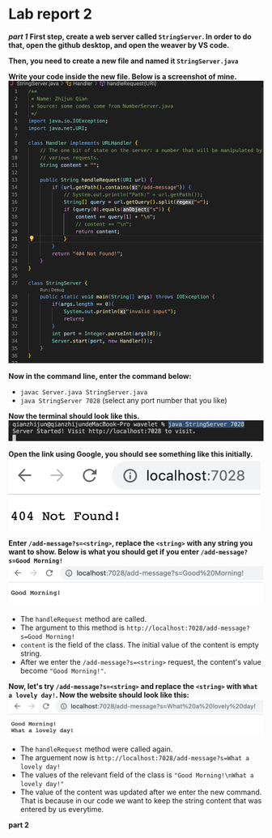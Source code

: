 # Lab report 2
***part 1*** 
**First step, create a web server called `StringServer`. In order to do that, open the github desktop, and open the weaver by VS code.**  
  
**Then, you need to create a new file and named it `StringServer.java`**    
  
**Write your code inside the new file. Below is a screenshot of mine.**  
![code1](https://github.com/zhqian-mia/CSE-15l-lab-report2/blob/main/%E6%88%AA%E5%B1%8F2023-04-24%20%E4%B8%8B%E5%8D%881.24.35.png?raw=true)  
  
**Now in the command line, enter the command below:**  
* `javac Server.java StringServer.java`
* `java StringServer 7028`  (select any port number that you like)
  
**Now the terminal should look like this.**
![terminal](https://github.com/zhqian-mia/CSE-15l-lab-report2/blob/main/%E6%88%AA%E5%B1%8F2023-04-24%20%E4%B8%8B%E5%8D%881.26.31.png?raw=true)  
  
**Open the link using Google, you should see something like this initially.**  
![initial website](https://github.com/zhqian-mia/CSE-15l-lab-report2/blob/main/%E6%88%AA%E5%B1%8F2023-04-24%20%E4%B8%8B%E5%8D%881.33.30.png?raw=true)
  
**Enter `/add-message?s=<string>`, replace the `<string>` with any string you want to show. Below is what you should get if you enter `/add-message?s=Good Morning!`**  
![morning](https://github.com/zhqian-mia/CSE-15l-lab-report2/blob/main/%E6%88%AA%E5%B1%8F2023-04-24%20%E4%B8%8B%E5%8D%881.34.14.png?raw=true)
* The `handleRequest` method are called.  
* The argument to this method is `http://localhost:7028/add-message?s=Good Morning!`  
* `content` is the field of the class. The initial value of the content is empty string.
* After we enter the `/add-message?s=<string>` request, the content's value become `"Good Morning!"`.  
  
**Now, let's try `/add-message?s=<string>` and replace the `<string>` with `What a lovely day!`. Now the website should look like this:**
![lovely](https://github.com/zhqian-mia/CSE-15l-lab-report2/blob/main/%E6%88%AA%E5%B1%8F2023-04-24%20%E4%B8%8B%E5%8D%881.34.39.png?raw=true)  
* The `handleRequest` method were called again.  
* The arguement now is `http://localhost:7028/add-message?s=What a lovely day!`
* The values of the relevant field of the class is `"Good Morning!\nWhat a lovely day!"`
* The value of the content was updated after we enter the new command. That is because in our code we want to keep the string content that was entered by us everytime.  
  
**part 2**  



